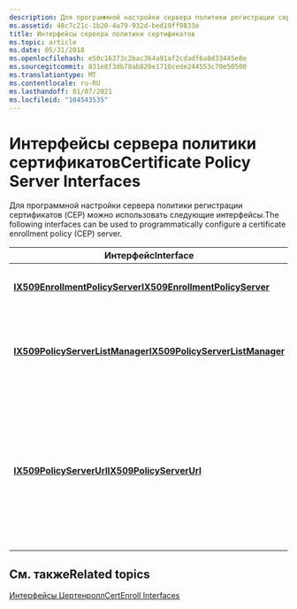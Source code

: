 ```yaml
---
description: Для программной настройки сервера политики регистрации сертификатов (CEP) можно использовать следующие интерфейсы.
ms.assetid: 48c7c21c-1b20-4a79-932d-bed19ff9833e
title: Интерфейсы сервера политики сертификатов
ms.topic: article
ms.date: 05/31/2018
ms.openlocfilehash: e50c16373c2bac364a91af2cdadf6a8d33445e8e
ms.sourcegitcommit: 831e8f3db78ab820e1710cede244553c70e50500
ms.translationtype: MT
ms.contentlocale: ru-RU
ms.lasthandoff: 01/07/2021
ms.locfileid: "104543535"
---
```

# <a name="certificate-policy-server-interfaces"></a><span data-ttu-id="8a526-103">Интерфейсы сервера политики сертификатов</span><span class="sxs-lookup"><span data-stu-id="8a526-103">Certificate Policy Server Interfaces</span></span>

<span data-ttu-id="8a526-104">Для программной настройки сервера политики регистрации сертификатов (CEP) можно использовать следующие интерфейсы.</span><span class="sxs-lookup"><span data-stu-id="8a526-104">The following interfaces can be used to programmatically configure a certificate enrollment policy (CEP) server.</span></span>



| <span data-ttu-id="8a526-105">Интерфейс</span><span class="sxs-lookup"><span data-stu-id="8a526-105">Interface</span></span>                                                            | <span data-ttu-id="8a526-106">Описание</span><span class="sxs-lookup"><span data-stu-id="8a526-106">Description</span></span>                                                                                                   |
|----------------------------------------------------------------------|---------------------------------------------------------------------------------------------------------------|
| [<span data-ttu-id="8a526-107">**IX509EnrollmentPolicyServer**</span><span class="sxs-lookup"><span data-stu-id="8a526-107">**IX509EnrollmentPolicyServer**</span></span>](/windows/desktop/api/Certenroll/nn-certenroll-ix509enrollmentpolicyserver)   | <span data-ttu-id="8a526-108">Представляет сервер обработки сложных событий.</span><span class="sxs-lookup"><span data-stu-id="8a526-108">Represents a CEP server.</span></span>                                                                                      |
| [<span data-ttu-id="8a526-109">**IX509PolicyServerListManager**</span><span class="sxs-lookup"><span data-stu-id="8a526-109">**IX509PolicyServerListManager**</span></span>](/windows/desktop/api/CertEnroll/nn-certenroll-ix509policyserverlistmanager) | <span data-ttu-id="8a526-110">Управляет коллекцией объектов [**IX509PolicyServerUrl**](/windows/desktop/api/Certenroll/nn-certenroll-ix509policyserverurl) .</span><span class="sxs-lookup"><span data-stu-id="8a526-110">Manages a collection of [**IX509PolicyServerUrl**](/windows/desktop/api/Certenroll/nn-certenroll-ix509policyserverurl) objects.</span></span>                         |
| [<span data-ttu-id="8a526-111">**IX509PolicyServerUrl**</span><span class="sxs-lookup"><span data-stu-id="8a526-111">**IX509PolicyServerUrl**</span></span>](/windows/desktop/api/Certenroll/nn-certenroll-ix509policyserverurl)                 | <span data-ttu-id="8a526-112">Указывает или получает значения свойств, связанные с сервером обработки сложных событий, и обновляет связанные значения реестра.</span><span class="sxs-lookup"><span data-stu-id="8a526-112">Specifies or retrieves property values associated with the CEP server and updates associated registry values.</span></span> |



 

## <a name="related-topics"></a><span data-ttu-id="8a526-113">См. также</span><span class="sxs-lookup"><span data-stu-id="8a526-113">Related topics</span></span>

<dl> <dt>

[<span data-ttu-id="8a526-114">Интерфейсы Цертенролл</span><span class="sxs-lookup"><span data-stu-id="8a526-114">CertEnroll Interfaces</span></span>](certenroll-interfaces.md)
</dt> </dl>

 

 



